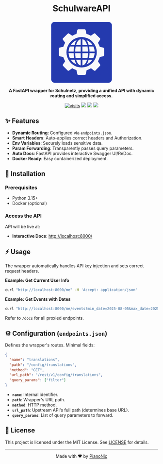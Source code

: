 # <p align="center">SchulwareAPI</p>
<p align="center">
  <img src="./assets/schulwareapi_logo.png" width="200" alt="SchulwareAPI Logo">
</p>
<p align="center">
  <strong>A FastAPI wrapper for Schulnetz, providing a unified API with dynamic routing and simplified access.</strong>
</p>
<p align="center">
  <a href="https://github.com/PianoNic/SchulwareAPI"><img src="https://badgetrack.pianonic.ch/badge?tag=schulware-api&label=visits&color=243aae&style=flat" alt="visits"/></a>
  <a href="https://github.com/PianoNic/SchulwareAPI/blob/main/LICENSE"><img src="https://img.shields.io/github/license/PianoNic/SchulwareAPI?color=243aae"/></a>
  <a href="https://github.com/PianoNic/SchulwareAPI/releases"><img src="https://img.shields.io/github/v/release/PianoNic/SchulwareAPI?include_prereleases&color=243aae&label=Latest%20Release"/></a>
  <a href="#-installation"><img src="https://img.shields.io/badge/Selfhost-Instructions-243aae.svg"/></a>
</p>

## ✨ Features
- **Dynamic Routing**: Configured via `endpoints.json`.
- **Smart Headers**: Auto-applies correct headers and Authorization.
- **Env Variables**: Securely loads sensitive data.
- **Param Forwarding**: Transparently passes query parameters.
- **Auto Docs**: FastAPI provides interactive Swagger UI/ReDoc.
- **Docker Ready**: Easy containerized deployment.

## 🚀 Installation

### Prerequisites
- Python 3.15+
- Docker (optional)

### Access the API
API will be live at:
- **Interactive Docs**: [http://localhost:8000/](http://localhost:8000/)


## ⚡ Usage
The wrapper automatically handles API key injection and sets correct request headers.

**Example: Get Current User Info**
```bash
curl "http://localhost:8000/me" -H 'Accept: application/json'
```

**Example: Get Events with Dates**
```bash
curl "http://localhost:8000/me/events?min_date=2025-08-05&max_date=2025-08-06" -H 'Accept: application/json'
```

Refer to `/docs` for all proxied endpoints.

## ⚙️ Configuration (`endpoints.json`)
Defines the wrapper's routes. Minimal fields:
```json
{
  "name": "translations",
  "path": "/config/translations",
  "method": "GET",
  "url_path": "/rest/v1/config/translations",
  "query_params": ["filter"]
}
```
- **`name`**: Internal identifier.
- **`path`**: Wrapper's URL path.
- **`method`**: HTTP method.
- **`url_path`**: Upstream API's full path (determines base URL).
- **`query_params`**: List of query parameters to forward.

## 📜 License
This project is licensed under the MIT License. See [LICENSE](LICENSE) for details.

---
<p align="center">Made with ❤️ by <a href="https://github.com/PianoNic">PianoNic</a></p>
